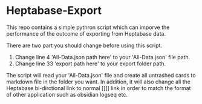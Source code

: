 # Heptabase-Export
This repo contains a simple pythron script which can imporve the performance of the outcome of exporting from Heptabase data.

There are two part you should change before using this script.
1. Change line 4 'All-Data.json path here' to your 'All-Data.json' file path.
2. Change line 33 'export path here' to your export folder path.

The script will read your 'All-Data.json' file and create all untrashed cards to markdown file in the folder you want. In addition, it will also change all the Heptabase bi-dirctional link to normal [[]] link in order to match the format of other application such as obsidian logseq etc.

